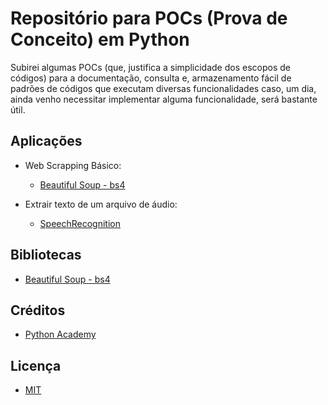 # Repositório para POCs (Prova de Conceito) em Python

Subirei algumas POCs (que, justifica a simplicidade dos escopos de códigos) para a documentação, consulta e, armazenamento fácil de padrões de códigos que executam diversas funcionalidades caso, um dia, ainda venho necessitar implementar alguma funcionalidade, será bastante útil.

## Aplicações

* Web Scrapping Básico:
    * [Beautiful Soup - bs4](./beautiful-soup)

* Extrair texto de um arquivo de áudio:
    * [SpeechRecognition](./speech-recognition)

## Bibliotecas

* [Beautiful Soup - bs4](https://pypi.org/project/beautifulsoup4/)

## Créditos

* [Python Academy](https://github.com/PythonAcademyBrasil)

## Licença

* [MIT](https://github.com/MuriloChaves/prova-de-conceito/blob/main/LICENSE)
